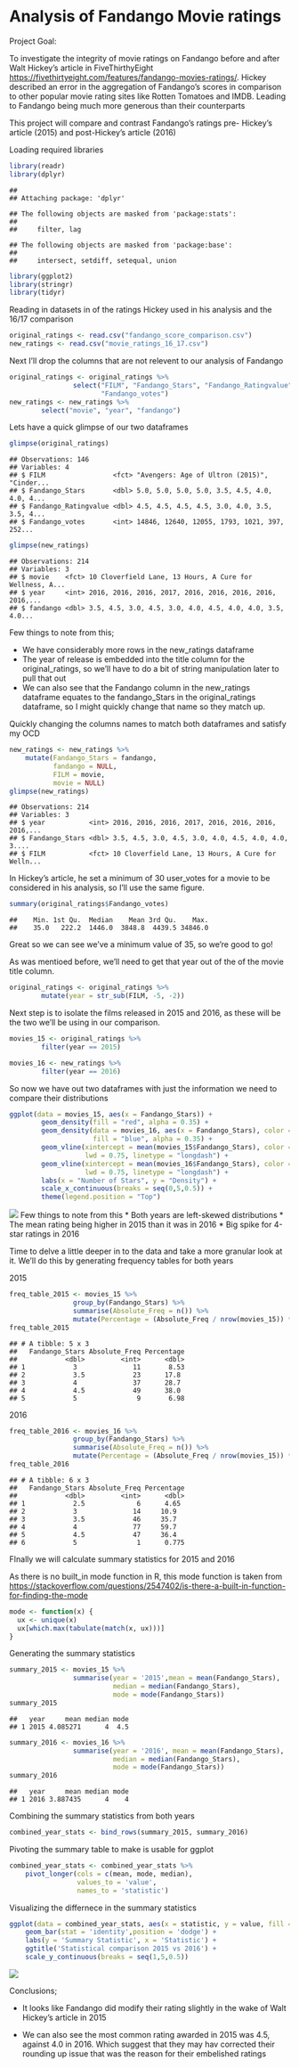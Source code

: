 Analysis of Fandango Movie ratings
================

Project Goal:

To investigate the integrity of movie ratings on Fandango before and
after Walt Hickey’s article in FiveThirthyEight
<https://fivethirtyeight.com/features/fandango-movies-ratings/>. Hickey
described an error in the aggregation of Fandango’s scores in comparison
to other popular movie rating sites like Rotten Tomatoes and IMDB.
Leading to Fandango being much more generous than their counterparts

This project will compare and contrast Fandango’s ratings pre- Hickey’s
article (2015) and post-Hickey’s article (2016)

Loading required libraries

``` r
library(readr)
library(dplyr)
```

    ## 
    ## Attaching package: 'dplyr'

    ## The following objects are masked from 'package:stats':
    ## 
    ##     filter, lag

    ## The following objects are masked from 'package:base':
    ## 
    ##     intersect, setdiff, setequal, union

``` r
library(ggplot2)
library(stringr)
library(tidyr)
```

Reading in datasets in of the ratings Hickey used in his analysis and
the 16/17 comparison

``` r
original_ratings <- read.csv("fandango_score_comparison.csv")
new_ratings <- read.csv("movie_ratings_16_17.csv")
```

Next I’ll drop the columns that are not relevent to our analysis of
Fandango

``` r
original_ratings <- original_ratings %>%
                select("FILM", "Fandango_Stars", "Fandango_Ratingvalue",
                       "Fandango_votes")
new_ratings <- new_ratings %>%
        select("movie", "year", "fandango")
```

Lets have a quick glimpse of our two dataframes

``` r
glimpse(original_ratings)
```

    ## Observations: 146
    ## Variables: 4
    ## $ FILM                 <fct> "Avengers: Age of Ultron (2015)", "Cinder...
    ## $ Fandango_Stars       <dbl> 5.0, 5.0, 5.0, 5.0, 3.5, 4.5, 4.0, 4.0, 4...
    ## $ Fandango_Ratingvalue <dbl> 4.5, 4.5, 4.5, 4.5, 3.0, 4.0, 3.5, 3.5, 4...
    ## $ Fandango_votes       <int> 14846, 12640, 12055, 1793, 1021, 397, 252...

``` r
glimpse(new_ratings)
```

    ## Observations: 214
    ## Variables: 3
    ## $ movie    <fct> 10 Cloverfield Lane, 13 Hours, A Cure for Wellness, A...
    ## $ year     <int> 2016, 2016, 2016, 2017, 2016, 2016, 2016, 2016, 2016,...
    ## $ fandango <dbl> 3.5, 4.5, 3.0, 4.5, 3.0, 4.0, 4.5, 4.0, 4.0, 3.5, 4.0...

Few things to note from this;

  - We have considerably more rows in the new\_ratings dataframe
  - The year of release is embedded into the title column for the
    original\_ratings, so we’ll have to do a bit of string manipulation
    later to pull that out
  - We can also see that the Fandango column in the new\_ratings
    dataframe equates to the fandango\_Stars in the original\_ratings
    dataframe, so I might quickly change that name so they match up.

Quickly changing the columns names to match both dataframes and satisfy
my OCD

``` r
new_ratings <- new_ratings %>%
    mutate(Fandango_Stars = fandango,
           fandango = NULL,
           FILM = movie,
           movie = NULL)
glimpse(new_ratings)
```

    ## Observations: 214
    ## Variables: 3
    ## $ year           <int> 2016, 2016, 2016, 2017, 2016, 2016, 2016, 2016,...
    ## $ Fandango_Stars <dbl> 3.5, 4.5, 3.0, 4.5, 3.0, 4.0, 4.5, 4.0, 4.0, 3....
    ## $ FILM           <fct> 10 Cloverfield Lane, 13 Hours, A Cure for Welln...

In Hickey’s article, he set a minimum of 30 user\_votes for a movie to
be considered in his analysis, so I’ll use the same figure.

``` r
summary(original_ratings$Fandango_votes)
```

    ##    Min. 1st Qu.  Median    Mean 3rd Qu.    Max. 
    ##    35.0   222.2  1446.0  3848.8  4439.5 34846.0

Great so we can see we’ve a minimum value of 35, so we’re good to go\!

As was mentioed before, we’ll need to get that year out of the of the
movie title column.

``` r
original_ratings <- original_ratings %>%
        mutate(year = str_sub(FILM, -5, -2))
```

Next step is to isolate the films released in 2015 and 2016, as these
will be the two we’ll be using in our comparison.

``` r
movies_15 <- original_ratings %>%
        filter(year == 2015)

movies_16 <- new_ratings %>%
        filter(year == 2016)
```

So now we have out two dataframes with just the information we need to
compare their distributions

``` r
ggplot(data = movies_15, aes(x = Fandango_Stars)) +
        geom_density(fill = "red", alpha = 0.35) +
        geom_density(data = movies_16, aes(x = Fandango_Stars), color = "blue", 
                     fill = "blue", alpha = 0.35) +
        geom_vline(xintercept = mean(movies_15$Fandango_Stars), color = "blue",
                   lwd = 0.75, linetype = "longdash") +
        geom_vline(xintercept = mean(movies_16$Fandango_Stars), color = "red",
                   lwd = 0.75, linetype = "longdash") +
        labs(x = "Number of Stars", y = "Density") +
        scale_x_continuous(breaks = seq(0,5,0.5)) +
        theme(legend.position = "Top")
```

![](fandango_files/figure-gfm/unnamed-chunk-9-1.png)<!-- --> Few things
to note from this \* Both years are left-skewed distributions \* The
mean rating being higher in 2015 than it was in 2016 \* Big spike for
4-star ratings in 2016

Time to delve a little deeper in to the data and take a more granular
look at it. We’ll do this by generating frequency tables for both years

2015

``` r
freq_table_2015 <- movies_15 %>%
                group_by(Fandango_Stars) %>%
                summarise(Absolute_Freq = n()) %>%
                mutate(Percentage = (Absolute_Freq / nrow(movies_15)) * 100)
freq_table_2015
```

    ## # A tibble: 5 x 3
    ##   Fandango_Stars Absolute_Freq Percentage
    ##            <dbl>         <int>      <dbl>
    ## 1            3              11       8.53
    ## 2            3.5            23      17.8 
    ## 3            4              37      28.7 
    ## 4            4.5            49      38.0 
    ## 5            5               9       6.98

2016

``` r
freq_table_2016 <- movies_16 %>%
                group_by(Fandango_Stars) %>%
                summarise(Absolute_Freq = n()) %>%
                mutate(Percentage = (Absolute_Freq / nrow(movies_15)) * 100)
freq_table_2016
```

    ## # A tibble: 6 x 3
    ##   Fandango_Stars Absolute_Freq Percentage
    ##            <dbl>         <int>      <dbl>
    ## 1            2.5             6      4.65 
    ## 2            3              14     10.9  
    ## 3            3.5            46     35.7  
    ## 4            4              77     59.7  
    ## 5            4.5            47     36.4  
    ## 6            5               1      0.775

FInally we will calculate summary statistics for 2015 and 2016

As there is no built\_in mode function in R, this mode function is taken
from
<https://stackoverflow.com/questions/2547402/is-there-a-built-in-function-for-finding-the-mode>

``` r
mode <- function(x) {
  ux <- unique(x)
  ux[which.max(tabulate(match(x, ux)))]
}
```

Generating the summary statistics

``` r
summary_2015 <- movies_15 %>%
                summarise(year = '2015',mean = mean(Fandango_Stars),
                          median = median(Fandango_Stars),
                          mode = mode(Fandango_Stars))
summary_2015
```

    ##   year     mean median mode
    ## 1 2015 4.085271      4  4.5

``` r
summary_2016 <- movies_16 %>%
                summarise(year = '2016', mean = mean(Fandango_Stars),
                          median = median(Fandango_Stars),
                          mode = mode(Fandango_Stars))
summary_2016
```

    ##   year     mean median mode
    ## 1 2016 3.887435      4    4

Combining the summary statistics from both years

``` r
combined_year_stats <- bind_rows(summary_2015, summary_2016)
```

Pivoting the summary table to make is usable for ggplot

``` r
combined_year_stats <- combined_year_stats %>%
    pivot_longer(cols = c(mean, mode, median),
                 values_to = 'value',
                 names_to = 'statistic')
```

Visualizing the differnece in the summary statistics

``` r
ggplot(data = combined_year_stats, aes(x = statistic, y = value, fill = year)) +
    geom_bar(stat = 'identity',position = 'dodge') +
    labs(y = 'Summary Statistic', x = 'Statistic') +
    ggtitle('Statistical comparison 2015 vs 2016') +
    scale_y_continuous(breaks = seq(1,5,0.5))
```

![](fandango_files/figure-gfm/unnamed-chunk-17-1.png)<!-- -->

Conclusions;

  - It looks like Fandango did modify their rating slightly in the wake
    of Walt Hickey’s article in 2015

  - We can also see the most common rating awarded in 2015 was 4.5,
    against 4.0 in 2016. Which suggest that they may hav corrected their
    rounding up issue that was the reason for their embelished ratings
